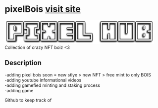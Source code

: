 # pixelBois <a href="https://mooodev.github.io/pixelBois/">visit site</a>
<img src="https://raw.githubusercontent.com/mooodev/pixelBois/main/breathtakingSite/logo.png">
Collection of crazy NFT boiz <3


## Description
-adding pixel bois soon = new stlye > new NFT > free mint to only BOIS <br>
-adding youtube informational videos  <br>
-adding gamefied minting and staking process  <br>
-adding game  <br>

Github to keep track of
